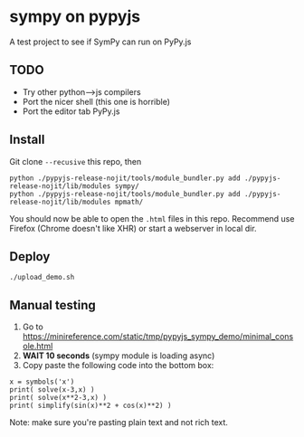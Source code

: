 sympy on pypyjs
===============
A test project to see if SymPy can run on PyPy.js


TODO
----

  - Try other python-->js compilers
  - Port the nicer shell (this one is horrible)
  - Port the editor tab PyPy.js





Install
-------

Git clone `--recusive` this repo, then

    python ./pypyjs-release-nojit/tools/module_bundler.py add ./pypyjs-release-nojit/lib/modules sympy/
    python ./pypyjs-release-nojit/tools/module_bundler.py add ./pypyjs-release-nojit/lib/modules mpmath/

You should now be able to open the `.html` files in this repo.
Recommend use Firefox (Chrome doesn't like XHR) or start a webserver in local dir.


Deploy
------

    ./upload_demo.sh



Manual testing
--------------
1. Go to https://minireference.com/static/tmp/pypyjs_sympy_demo/minimal_console.html
2. **WAIT 10 seconds** (sympy module is loading async)
3. Copy paste the following code into the bottom box:

```
x = symbols('x')
print( solve(x-3,x) )
print( solve(x**2-3,x) )
print( simplify(sin(x)**2 + cos(x)**2) )
```

Note: make sure you're pasting plain text and not rich text.

